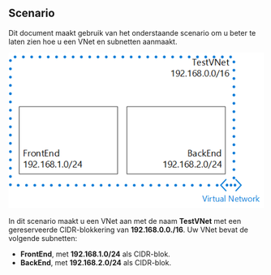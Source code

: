 ## Scenario

Dit document maakt gebruik van het onderstaande scenario om u beter te laten zien hoe u een VNet en subnetten aanmaakt.

![VNet-scenario](./media/virtual-networks-create-vnet-scenario-include/vnet-scenario.png)

In dit scenario maakt u een VNet aan met de naam **TestVNet** met een gereserveerde CIDR-blokkering van **192.168.0.0./16**. Uw VNet bevat de volgende subnetten: 

- **FrontEnd**, met **192.168.1.0/24** als CIDR-blok.
- **BackEnd**, met **192.168.2.0/24** als CIDR-blok.

 


<!--HONumber=Jun16_HO2-->


